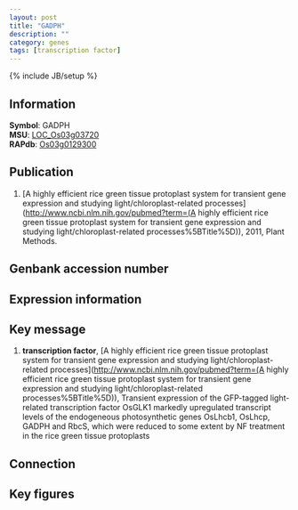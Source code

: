 ```yaml
---
layout: post
title: "GADPH"
description: ""
category: genes
tags: [transcription factor]
---
```

{% include JB/setup %}

## Information
__Symbol__: GADPH  
__MSU__: [LOC_Os03g03720](http://rice.plantbiology.msu.edu/cgi-bin/ORF_infopage.cgi?orf=LOC_Os03g03720)  
__RAPdb__: [Os03g0129300](http://rapdb.dna.affrc.go.jp/viewer/gbrowse_details/irgsp1?name=Os03g0129300)  

## Publication
1. [A highly efficient rice green tissue protoplast system for transient gene expression and studying light/chloroplast-related processes](http://www.ncbi.nlm.nih.gov/pubmed?term=(A highly efficient rice green tissue protoplast system for transient gene expression and studying light/chloroplast-related processes%5BTitle%5D)), 2011, Plant Methods.

## Genbank accession number

## Expression information

## Key message
1. __transcription factor__, [A highly efficient rice green tissue protoplast system for transient gene expression and studying light/chloroplast-related processes](http://www.ncbi.nlm.nih.gov/pubmed?term=(A highly efficient rice green tissue protoplast system for transient gene expression and studying light/chloroplast-related processes%5BTitle%5D)),  Transient expression of the GFP-tagged light-related transcription factor OsGLK1 markedly upregulated transcript levels of the endogeneous photosynthetic genes OsLhcb1, OsLhcp, GADPH and RbcS, which were reduced to some extent by NF treatment in the rice green tissue protoplasts

## Connection

## Key figures


